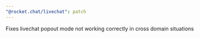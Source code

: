 ```yaml
---
"@rocket.chat/livechat": patch
---
```


Fixes livechat popout mode not working correctly in cross domain situations
